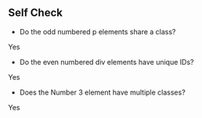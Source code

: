 ## Self Check
- Do the odd numbered p elements share a class?

Yes

- Do the even numbered div elements have unique IDs?

Yes

- Does the Number 3 element have multiple classes?

Yes